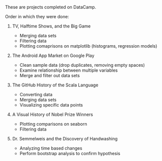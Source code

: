 These are projects completed on DataCamp. 

Order in which they were done: 

1. TV, Halftime Shows, and the Big Game
    - Merging data sets
    - Filtering data
    - Plotting comaprisons on matplotlib (histograms, regression models)

2. The Android App Market on Google Play
    - Clean sample data (drop duplicates, removing empty spaces)
    - Examine relationship between multiple variables 
    - Merge and filter out data sets
3. The GitHub History of the Scala Language
    - Converting data 
    - Merging data sets 
    - Visualizing specific data points

4. A Visual History of Nobel Prize Winners
    - Plotting comparisons on seaborn
    - Filtering data

5. Dr. Semmelweis and the Discovery of Handwashing
    - Analyzing time based changes 
    - Perform bootstrap analysis to confirm hypothesis

